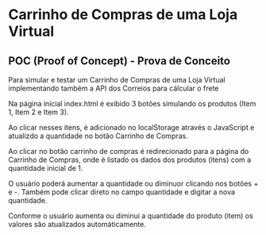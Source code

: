 # Carrinho de Compras de uma Loja Virtual
## POC (Proof of Concept) - Prova de Conceito
Para simular e testar um Carrinho de Compras de uma Loja Virtual implementando também a API dos Correios para cálcular o frete

Na página inicial index.html é exibido 3 botões simulando os produtos (Item 1, Item 2 e Item 3).

Ao clicar nesses itens, é adicionado no localStorage através o JavaScript e atualizdo a quantidade no botão Carrinho de Compras.

Ao clicar no botão carrinho de compras é redirecionado para a página do Carrinho de Compras, onde é listado os dados dos produtos (itens) com a quantidade inicial de 1. 

O usuário poderá aumentar a quantidade ou diminuor clicando nos botões + e -. Também pode clicar direto no campo quantidade e digitar a nova quantidade.

Conforme o usuário aumenta ou diminui a quantidade do produto (item) os valores são atualizados automáticamente.
